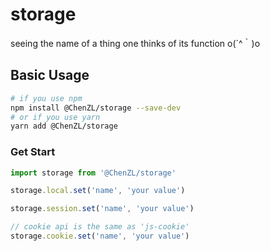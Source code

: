 # storage
seeing the name of a thing one thinks of its function o(´^｀)o

## Basic Usage

```bash
# if you use npm
npm install @ChenZL/storage --save-dev
# or if you use yarn
yarn add @ChenZL/storage
```

### Get Start

```js
import storage from '@ChenZL/storage'

storage.local.set('name', 'your value')

storage.session.set('name', 'your value')

// cookie api is the same as 'js-cookie'
storage.cookie.set('name', 'your value')

```
